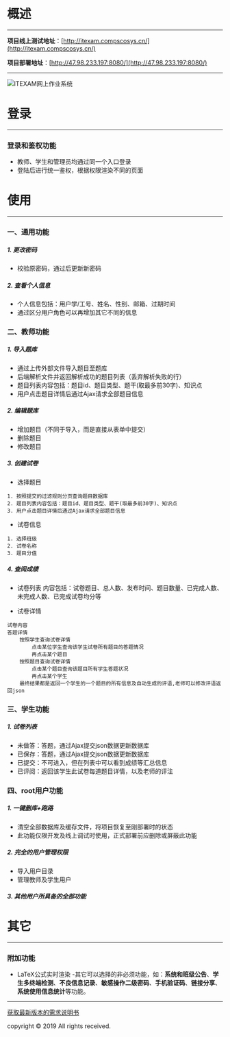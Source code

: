 # 概述
---
**项目线上测试地址**：[http://itexam.compscosys.cn/](http://itexam.compscosys.cn/)

**项目部署地址**：[http://47.98.233.197:8080/](http://47.98.233.197:8080/)

---

![ITEXAM网上作业系统](https://hbimg.huabanimg.com/495170e7dae58f9851f1c2e8d6120d42d532d12826e2f-RCoWg2_fw658)

# 登录
---
### 登录和鉴权功能
- 教师、学生和管理员均通过同一个入口登录
- 登陆后进行统一鉴权，根据权限渲染不同的页面

# 使用
---
### 一、通用功能
##### 1. 更改密码
- 校验原密码，通过后更新新密码

##### 2. 查看个人信息
- 个人信息包括：用户学/工号、姓名、性别、邮箱、过期时间
- 通过区分用户角色可以再增加其它不同的信息

### 二、教师功能
##### 1. 导入题库
- 通过上传外部文件导入题目至题库
- 后端解析文件并返回解析成功的题目列表（丢弃解析失败的行）
- 题目列表内容包括：题目id、题目类型、题干(取最多前30字)、知识点
- 用户点击题目详情后通过Ajax请求全部题目信息
    
##### 2. 编辑题库
- 增加题目（不同于导入，而是直接从表单中提交）
- 删除题目
- 修改题目

##### 3. 创建试卷
- 选择题目
```
1. 按照提交的过滤规则分页查询题目数据库
2. 题目列表内容包括：题目id、题目类型、题干(取最多前30字)、知识点
3. 用户点击题目详情后通过Ajax请求全部题目信息
```

- 试卷信息
```
1. 选择班级
2. 试卷名称
3. 题目分值
```

##### 4. 查阅成绩
- 试卷列表
内容包括：试卷题目、总人数、发布时间、题目数量、已完成人数、未完成人数、已完成试卷均分等

- 试卷详情
```
试卷内容
答题详情
    按照学生查询试卷详情
        点击某位学生查询该学生试卷所有题目的答题情况
        再点击某个题目
    按照题目查询试卷详情
        点击某个题目查询该题目所有学生答题状况
        再点击某个学生
    最终结果都是返回一个学生的一个题目的所有信息及自动生成的评语,老师可以修改评语返回json
```

### 三、学生功能
##### 1. 试卷列表
- 未做答：答题，通过Ajax提交json数据更新数据库
- 已保存：答题，通过Ajax提交json数据更新数据库
- 已提交：不可进入，但在列表中可以看到成绩等汇总信息
- 已评阅：返回该学生此试卷每道题目详情，以及老师的评注

### 四、root用户功能
##### 1. 一键删库+跑路
- 清空全部数据库及缓存文件，将项目恢复至刚部署时的状态
- 此功能仅限开发及线上调试时使用，正式部署前应删除或屏蔽此功能

##### 2. 完全的用户管理权限
- 导入用户目录
- 管理教师及学生用户

##### 3. 其他用户所具备的全部功能

# 其它
---
### 附加功能
- LaTeX公式实时渲染
-其它可以选择的非必须功能，如：**系统和班级公告**、**学生多终端检测**、**不良信息记录**、**敏感操作二级密码**、**手机验证码**、**链接分享**、**系统使用信息统计**等功能。

---
[获取最新版本的需求说明书](https://www.jianshu.com/p/d76842bf319b)

copyright &copy; 2019 All rights received.
